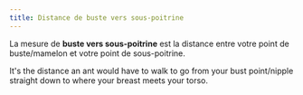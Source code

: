 ```yaml
---
title: Distance de buste vers sous-poitrine
---
```


La mesure de **buste vers sous-poitrine** est la distance entre votre point de buste/mamelon et votre point de sous-poitrine.

It's the distance an ant would have to walk to go from your bust point/nipple straight down to where your breast meets your torso.
<MeasieImage />
